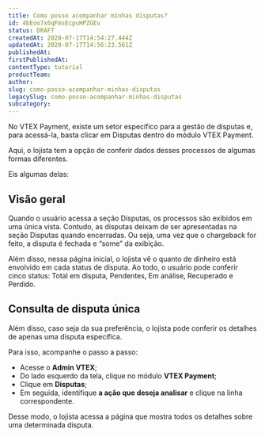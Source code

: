 ```yaml
---
title: Como posso acompanhar minhas disputas?
id: 4bEoo7x6qFmsEcpuHPZGEv
status: DRAFT
createdAt: 2020-07-17T14:54:27.444Z
updatedAt: 2020-07-17T14:56:23.561Z
publishedAt: 
firstPublishedAt: 
contentType: tutorial
productTeam: 
author: 
slug: como-posso-acompanhar-minhas-disputas
legacySlug: como-posso-acompanhar-minhas-disputas
subcategory: 
---
```


No VTEX Payment, existe um setor específico para a gestão de disputas e, para acessá-la, basta clicar em Disputas dentro do módulo VTEX Payment. 

Aqui, o lojista tem a opção de conferir dados desses processos de algumas formas diferentes. 

Eis algumas delas:

## Visão geral
Quando o usuário acessa a seção Disputas, os processos são exibidos em uma única vista. Contudo, as disputas deixam de ser apresentadas na seção Disputas quando encerradas. Ou seja, uma vez que o chargeback for feito, a disputa é fechada e “some” da exibição.

Além disso, nessa página inicial, o lojista vê o quanto de dinheiro está envolvido em cada status de disputa. Ao todo, o usuário pode conferir cinco status: Total em disputa, Pendentes, Em análise, Recuperado e Perdido.

## Consulta de disputa única

Além disso, caso seja da sua preferência, o lojista pode conferir os detalhes de apenas uma disputa específica. 

Para isso, acompanhe o passo a passo:
- Acesse o __Admin VTEX__;
- Do lado esquerdo da tela, clique no módulo __VTEX Payment__;
- Clique em __Disputas__;
- Em seguida, identifique __a ação que deseja analisar__ e clique na linha correspondente.

Desse modo, o lojista acessa a página que mostra todos os detalhes sobre uma determinada disputa.
